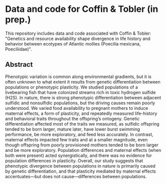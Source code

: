 # Data and code for Coffin & Tobler (in prep.)

This repository includes data and code associated with Coffin & Tobler: "Genetics and resource availability shape divergence in life history and behavior between ecotypes of Atlantic mollies (Poecilia mexicana, Poeciliidae)".

## Abstract
Phenotypic variation is common along environmental gradients, but it is often unknown to what extent it results from genetic differentiation between populations or phenotypic plasticity. We studied populations of a livebearing fish that have colonized streams rich in toxic hydrogen sulfide (H2S). In nature, there is strong phenotypic differentiation between adjacent sulfidic and nonsulfidic populations, but the driving causes remain poorly understood. We varied food availability to pregnant mothers to induce maternal effects, a form of plasticity, and repeatedly measured life-history and behavioral traits throughout the offspring’s ontogeny. Genetic differentiation affected most of the traits we measured, as sulfidic offspring tended to be born larger, mature later, have lower burst swimming performance, be more exploratory, and feed less accurately. In contrast, maternal effects impacted few traits and at a smaller magnitude, even though offspring from poorly provisioned mothers tended to be born larger and be more exploratory. Population differences and maternal effects (when both were present) acted synergistically, and there was no evidence for population differences in plasticity. Overall, our study suggests that phenotypic divergence between populations in nature is primarily caused by genetic differentiation, and that plasticity mediated by maternal effects accentuates—but does not cause—differences between populations.
